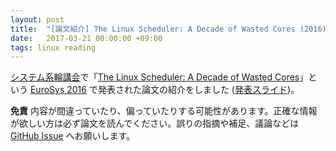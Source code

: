 ```yaml
---
layout: post
title:  "[論文紹介] The Linux Scheduler: A Decade of Wasted Cores (2016)"
date:   2017-03-21 00:00:00 +09:00
tags: linux reading
---
```


[システム系輪講会](https://connpass.com/event/52323/)で「[The Linux Scheduler: A Decade of Wasted Cores](http://dl.acm.org/citation.cfm?doid=2901318.2901326)」という [EuroSys 2016](http://eurosys16.doc.ic.ac.uk/) で発表された論文の紹介をしました ([発表スライド](https://docs.google.com/presentation/d/1B9lC6uPxHBzWm9Elhn8cvvQXy7ykIe7EPgFe0i0hAYk/pub?start=false&loop=false&slide=id.p))。

**免責** 内容が間違っていたり、偏っていたりする可能性があります。正確な情報が欲しい方は必ず論文を読んでください。誤りの指摘や補足、議論などは [GitHub Issue](https://github.com/nhiroki/nhiroki.github.io/issues) へお願いします。
